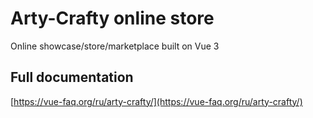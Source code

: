 # Arty-Crafty online store

Online showcase/store/marketplace built on Vue 3

## Full documentation

[https://vue-faq.org/ru/arty-crafty/](https://vue-faq.org/ru/arty-crafty/)
